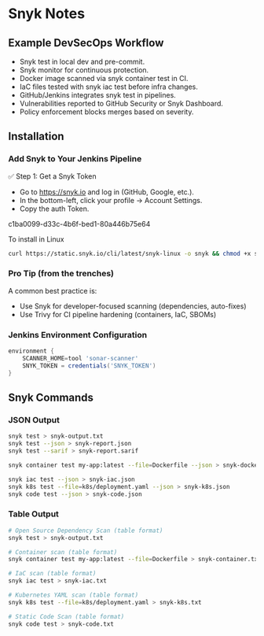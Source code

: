 # Snyk Notes

## Example DevSecOps Workflow

- Snyk test in local dev and pre-commit.
- Snyk monitor for continuous protection.
- Docker image scanned via snyk container test in CI.
- IaC files tested with snyk iac test before infra changes.
- GitHub/Jenkins integrates snyk test in pipelines.
- Vulnerabilities reported to GitHub Security or Snyk Dashboard.
- Policy enforcement blocks merges based on severity.

## Installation

### Add Snyk to Your Jenkins Pipeline

✅ Step 1: Get a Snyk Token
- Go to https://snyk.io and log in (GitHub, Google, etc.).
- In the bottom-left, click your profile → Account Settings.
- Copy the auth Token.

c1ba0099-d33c-4b6f-bed1-80a446b75e64

To install in Linux

```bash
curl https://static.snyk.io/cli/latest/snyk-linux -o snyk && chmod +x snyk && mv snyk /usr/local/bin/
```

### Pro Tip (from the trenches)

A common best practice is:

- Use Snyk for developer-focused scanning (dependencies, auto-fixes)
- Use Trivy for CI pipeline hardening (containers, IaC, SBOMs)

### Jenkins Environment Configuration

```groovy
environment {
    SCANNER_HOME=tool 'sonar-scanner'
    SNYK_TOKEN = credentials('SNYK_TOKEN')
}
```

## Snyk Commands

### JSON Output
```bash
snyk test > snyk-output.txt
snyk test --json > snyk-report.json
snyk test --sarif > snyk-report.sarif

snyk container test my-app:latest --file=Dockerfile --json > snyk-docker.json

snyk iac test --json > snyk-iac.json
snyk k8s test --file=k8s/deployment.yaml --json > snyk-k8s.json
snyk code test --json > snyk-code.json
```

### Table Output
```bash
# Open Source Dependency Scan (table format)
snyk test > snyk-output.txt

# Container scan (table format)
snyk container test my-app:latest --file=Dockerfile > snyk-container.txt

# IaC scan (table format)
snyk iac test > snyk-iac.txt

# Kubernetes YAML scan (table format)
snyk k8s test --file=k8s/deployment.yaml > snyk-k8s.txt

# Static Code Scan (table format)
snyk code test > snyk-code.txt
```